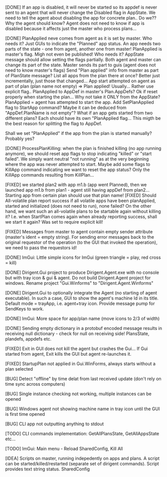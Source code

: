 

[DONE] If an app is disabled, it will never be started so its appdef is never sent to an agent that will never change the Disabled flag in AppState.
We need to tell the agent about disabling the app for concrete plan.. Do we?? Why the agent should know? Agent does not need to know if app is disabled
because it affects just the master who process plans...


[DONE] PlanApplied neve comes from agent as it is set by master.
Who needs it? Just GUIs to indicate the "Planned" app status.
An app needs two parts of the state - one from agent, another one from master!
PlanApplied is master's flag. Migh not even be published! Who needs it?
AppState message should allow setting the flags partially. Both agent and master can change its part of the state. Master sends its part to guis (agent does not need to know master's flags)
Send "Plan applied" info from master as part of PlanState message? List all apps from the plan there at once? Better just incrementally, just those that changed...
App start attempted on agent as part of plan (plan name not empty) => Plan applied! Usually... Rather use explicit flag..
PlanApplied to AppDef in master's Plan.AppDefs? Ok if reset properly when starting the plan...
Why not take it ONLY from the AppState? PlanApplied = agent has attempted to start the app.
Add SetPlanApplied flag to StartApp command? Maybe it can be deduced from "AppDef.PlanName is not empty"?
What if an app gets started from two different plans? Each should have its own "PlanApplied flag... This migth be the best reason for splitting the flag to AppDef.

Shall we set "PlanApplied" if the app from the plan is started manually? Probably yes?

[DONE] ProcessPlanKilling: when the plan is finished killing (no app running anymore), we should reset app flags to stop indicating "killed" or "start failed".
We simply want neutral "not running" as at the very beginning where the app was never attempted to start.
Maybe add some flags to KillApp command indicating we want to reset the app status? Only the KillApp commands resulting from KillPlan...

[FIXED] we started plan2 with app m1.b (app went Planned), then we launched app m1.b from plan1 - agent still having appDef from plan2... Starting app from certain plan should use that plan name!
[FIXED] Should All-volatile plan report success if all volatile apps have been planApplied, started and initialized (does not need to run), none failed?
On the other hand, we want such an all-volatile plans to be startable again without killing it?
I.e. when StartPlan comes again when already reporting success, shall we start it again?
Was set to require explicit kill!

[FIXED] Messages from master to agent contain empty sender attribute (master's ident = empty string). For sending error messages back to the original requestor of the operation (to the GUI that invoked the operation), we need to pass the requestors id!

[DONE] ImGui: Little simple icons for ImGui (green triangle = play, red cross = kill)

[DONE] Dirigent.Gui project to produce Dirigent.Agent.exe with no console but with tray icon & gui & agent. Do not build Dirigent.Agent project for windows. Rename project "Gui.Winforms" to "Dirigent.Agent.Winforms"

[DONE] Dirigent.Gui to optionally integrate the Agent (no starting of agent executable). In such a case, GUI to show the agent's machine Id in its title. Default mode = trayApp, i.e. agent+tray icon. Provide message pump for SendKeys to work.

[DONE] ImGui: More space for app/plan name (move icons to 2/3 of width)

[DONE] Sending empty dictionary in a protobuf encoded message results in receiving null dictionary - check for null on receiving side! PlansState, plandefs, appdefs etc.

[FIXED] Exit in GUI does not kill the agent but crashes the Gui... If Gui started from agent, Exit kills the GUI but agent re-launches it.

[FIXED] StartupPlan not applied in Gui.WinForms, always starts without a plan selected

[BUG] Detect "offline" by time delat from last received update (don't rely on time sync across computers)

[BUG] Single instance checking not working, multiple instances can be opened

[BUG] Windows agent not showing machine name in tray icon until the GUI is first time opened


[BUG] CLI app not outputting anything to stdout

[TODO] CLI commands implementation: GetAllPlansState, GetAllAppsState etc...

[TODO] ImGui: Main menu - Reload SharedConfig, Kill All


[IDEA] Scripts on master, running indepedently on apps and plans. A script can be started/killed/restarted (separate set of dirigent commands). Script provides text string status.
SharedConfig
        <Script Name="Demo1" File="Scripts/DemoScript1.cs" Args="" />
CLI
        StartScript Demo1::argument string
        KillScript Demo1
        GetScriptState Demo1  ... returns string set by the script. Reserved values:
            "None" ... script is not running, not returning any value
Command line
        Run script at startup (can be used multiple times)
          cmd line arg --startupScript "Demo1::argument string"

[TODO] "Groups" attribute for scripts, apps, plans to allow presenting them in a tree view in GUIs. Ex.: Groups="Common/Demo;Examples".

[BUG] Apps keeps restarting after KillAll 

